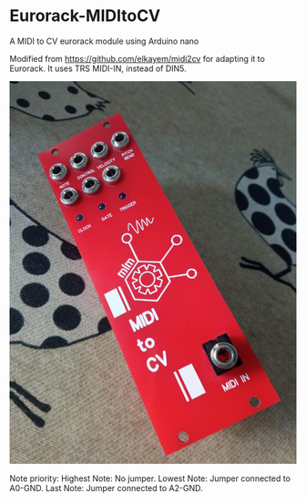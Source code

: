 # Eurorack-MIDItoCV
A MIDI to CV eurorack module using Arduino nano

Modified from https://github.com/elkayem/midi2cv for adapting it to Eurorack.
It uses TRS MIDI-IN, instead of DIN5.

![alt text](https://github.com/SlowProject/Eurorack-MIDItoCV/blob/main/MiditoCV-front.jpg)

Note priority:
Highest Note: No jumper.
Lowest Note: Jumper connected to A0-GND. 
Last Note: Jumper connected to A2-GND.
